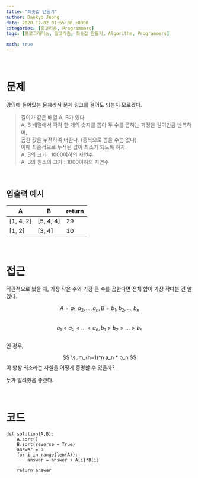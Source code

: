 ```yaml
---
title: "최솟값 만들기"
author: Daekyo Jeong
date: 2020-12-02 01:55:00 +0900
categories: [알고리즘, Programmers]
tags: [프로그래머스, 알고리즘, 최솟값 만들기, Algorithm, Programmers]

math: true
---
```



<br/>

# 문제

강의에 들어있는 문제라서 문제 링크를 걸어도 되는지 모르겠다.

> 길이가 같은 배열 A, B가 있다.   
> A, B 배열에서 각각 한 개의 숫자를 뽑아 두 수를 곱하는 과정을 길이만큼 반복하며,   
> 곱한 값을 누적하여 더한다. (중복으로 뽑을 수는 없다)   
> 이때 최종적으로 누적된 값이 최소가 되도록 하자.   
> A, B의 크기 : 1000이하의 자연수           
> A, B의 원소의 크기 : 1000이하의 자연수      


<br/>

## 입출력 예시



| A    | B   | return |
|----------|--------|---------|
| [1, 4, 2]  | [5, 4, 4]  | 29 |
| [1, 2]  | [3, 4] | 10  |



<br/>

# 접근

직관적으로 봤을 때, 가장 작은 수와 가장 큰 수를 곱한다면 전체 합이 가장 작다는 건 알겠다.   

$$ A = {a_1, a_2, ..., a_n}, B = {b_1, b_2, ..., b_n} $$    
$$ a_1 < a_2 < ... < a_n,  b_1 > b_2 > ... > b_n $$    
인 경우,   

$$ \sum_{n=1}^n a_n * b_n $$ 이 항상 최소라는 사실을 어떻게 증명할 수 있을까?   

누가 알려줬음 좋겠다.   




<br/>

# 코드

```{.python}
def solution(A,B):
    A.sort()
    B.sort(reverse = True)
    answer = 0
    for i in range(len(A)):
        answer = answer + A[i]*B[i]

    return answer
```

<br/>
